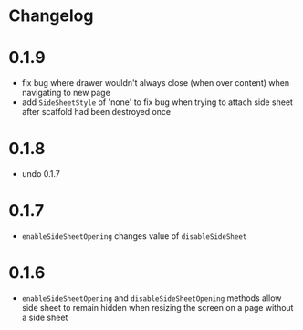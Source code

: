 # Changelog

# 0.1.9

- fix bug where drawer wouldn't always close (when over content) when navigating to new page
- add `SideSheetStyle` of 'none' to fix bug when trying to attach side sheet after scaffold had been destroyed once

# 0.1.8

- undo 0.1.7

# 0.1.7

- `enableSideSheetOpening` changes value of `disableSideSheet`

# 0.1.6

- `enableSideSheetOpening` and `disableSideSheetOpening` methods allow side sheet to remain hidden when resizing the screen on a page without a side sheet
